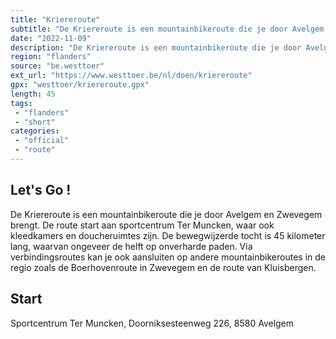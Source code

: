 ```yaml
---
title: "Kriereroute"
subtitle: "De Kriereroute is een mountainbikeroute die je door Avelgem en Zwevegem brengt"
date: "2022-11-09"
description: "De Kriereroute is een mountainbikeroute die je door Avelgem en Zwevegem brengt"
region: "flanders"
source: "be.westtoer"
ext_url: "https://www.westtoer.be/nl/doen/kriereroute"
gpx: "westtoer/kriereroute.gpx"
length: 45
tags:
 - "flanders"
 - "short"
categories:
 - "official"
 - "route"
---
```


## Let's Go ! 

De Kriereroute is een mountainbikeroute die je door Avelgem en Zwevegem brengt. De route start aan sportcentrum Ter Muncken, waar ook kleedkamers en doucheruimtes zijn. De bewegwijzerde tocht is 45 kilometer lang, waarvan ongeveer de helft op onverharde paden. Via verbindingsroutes kan je ook aansluiten op andere mountainbikeroutes in de regio zoals de Boerhovenroute in Zwevegem en de route van Kluisbergen.

## Start

Sportcentrum Ter Muncken, Doorniksesteenweg 226, 8580 Avelgem
